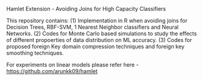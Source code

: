 Hamlet Extension - Avoiding Joins for High Capacity Classifiers

This repository contains:
(1) Implementation in R when avoiding joins for Decision Trees, RBF-SVM, 1 Nearest Neighbor classifiers and Neural Networks. 
(2) Codes for Monte Carlo based simulations to study the effects of different propoerties of data distribution on ML accuracy. 
(3) Codes for proposed foreign Key domain compression techniques and foreign key smoothing techniques.

For experiments on linear models please refer here - 
https://github.com/arunkk09/hamlet
